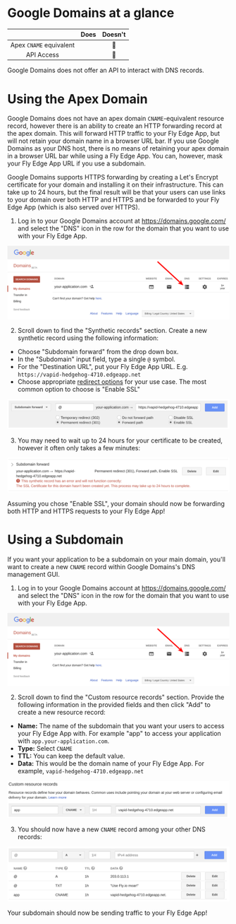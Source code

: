 # Google Domains at a glance

 |   | Does | Doesn't |
 | :---: | :---: | :---: |
 | Apex `CNAME` equivalent |  | :no_entry_sign: |
 | API Access | | :no_entry_sign: |

 Google Domains does not offer an API to interact with DNS records.

# Using the Apex Domain

 Google Domains does not have an apex domain `CNAME`-equivalent resource record, however there is an ability to create an HTTP forwarding record at the apex domain. This will forward HTTP traffic to your Fly Edge App, but will not retain your domain name in a browser URL bar. If you use Google Domains as your DNS host, there is no means of retaining your apex domain in a browser URL bar while using a Fly Edge App. You can, however, mask your Fly Edge App URL if you use a subdomain.
 
 Google Domains supports HTTPS forwarding by creating a Let's Encrypt certificate for your domain and installing it on their infrastructure. This can take up to 24 hours, but the final result will be that your users can use links to your domain over both HTTP and HTTPS and be forwarded to your Fly Edge App (which is also served over HTTPS).

 1. Log in to your Google Domains account at https://domains.google.com/ and select the "DNS" icon in the row for the domain that you want to use with your Fly Edge App.

 ![Google Domains - Manage a domain's DNS records](./screenshots/google-domains/google-domains-manage-dns.png "Google Domains - Manage a domain's DNS records")
 
 2. Scroll down to find the "Synthetic records" section. Create a new synthetic record using the following information:

  - Choose "Subdomain forward" from the drop down box.
  - In the "Subdomain" input field, type a single `@` symbol.
  - For the "Destination URL", put your Fly Edge App URL. E.g. `https://vapid-hedgehog-4710.edgeapp.net`
  - Choose appropriate [redirect options](https://support.google.com/domains/answer/4522141#moreoptions) for your use case. The most common option to choose is "Enable SSL"

![Google Domains - Create a Synthetic Record](./screenshots/google-domains/google-domains-create-synthetic-forwarding-record.png "Google Domains - Create a Synthetic Record")

3. You may need to wait up to 24 hours for your certificate to be created, however it often only takes a few minutes:

![Google Domains - TLS certificate is being created](./screenshots/google-domains/google-domains-synthetic-forwarding-record-tls-warning.png "Google Domains - TLS certificate is being created")

Assuming you chose "Enable SSL", your domain should now be forwarding both HTTP and HTTPS requests to your Fly Edge App!



# Using a Subdomain

If you want your application to be a subdomain on your main domain, you'll want to create a new `CNAME` record within Google Domains's DNS management GUI.

1. Log in to your Google Domains account at https://domains.google.com/ and select the "DNS" icon in the row for the domain that you want to use with your Fly Edge App.

![Google Domains - Manage a domain's DNS records](./screenshots/google-domains/google-domains-manage-dns.png "Google Domains - Manage a domain's DNS records")

2. Scroll down to find the "Custom resource records" section. Provide the following information in the provided fields and then click "Add" to create a new resource record:

- **Name:** The name of the subdomain that you want your users to access your Fly Edge App with. For example "app" to access your application with `app.your-application.com`.
- **Type:** Select `CNAME`
- **TTL:** You can keep the default value.
- **Data:** This would be the domain name of your Fly Edge App. For example, `vapid-hedgehog-4710.edgeapp.net`

![Google Domains - Add CNAME record](./screenshots/google-domains/google-domains-add-cname-record.png "Google Domains - Add CNAME record")

3. You should now have a new `CNAME` record among your other DNS records:

![Google Domains - Successfully added a CNAME record](./screenshots/google-domains/google-domains-cname-record-added.png "Google Domains - Successfully added a CNAME record")

Your subdomain should now be sending traffic to your Fly Edge App!